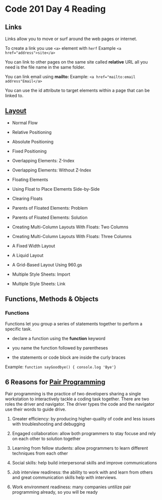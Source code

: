 # Code 201 Day 4 Reading

## Links

Links allow you to move or surf around the web pages or internet.

To create a link you use  `<a>` element with `herf` Example `<a href="address">site</a>`

You can link to other pages on the same site called **relative** URL all you need is the file name in the same folder.

You can link email using **mailto:** Example: `<a href="mailto:email address"Email</a>`

You can use the id attribute to target elements within a page that can be linked to.

## [Layout](http://htmlandcssbook.com/code-samples/chapter-15/)

- Normal Flow

- Relative Positioning 

- Absolute Positioning

- Fixed Positioning

- Overlapping Elements: Z-Index

- Overlapping Elements: Without Z-Index

- Floating Elements

- Using Float to Place Elements Side-by-Side

- Clearing Floats

- Parents of Floated Elements: Problem

- Parents of Floated Elements: Solution

- Creating Multi-Column Layouts With Floats: Two Columns

- Creating Multi-Column Layouts With Floats: Three Columns

- A Fixed Width Layout

- A Liquid Layout

- A Grid-Based Layout Using 960.gs

- Multiple Style Sheets: Import

- Multiple Style Sheets: Link

## Functions, Methods & Objects

### Functions

Functions let you group a series of statements together to perform a specific task.

- declare a function using the **function** keyword

- you name the function followed by parentheses

- the statements or code block are inside the curly braces

Example: `function sayGoodbye() { console.log 'Bye'}`

## 6 Reasons for [Pair Programming](https://www.codefellows.org/blog/6-reasons-for-pair-programming/)

Pair programming is the practice of two developers sharing a single workstation to interactively tackle a coding task together.
There are two roles the driver and navigator. The driver types the code and the navigator use their words to guide drive.

1. Greater efficiency: by producing higher-quality of code and less issues with troubleshooting and debugging 

2. Engaged collaboration: allow both programmers to stay focuse  and rely on each other to solution together

3. Learning from fellow students: allow programmers to learn different techniques from each other

4. Social skills: help build interpersonal skills and improve communications

5. Job interview readiness: the ability to work with and learn from others and great communication skills help with interviews.

6. Work environment readiness: many companies untilize pair programming already, so you will be ready



